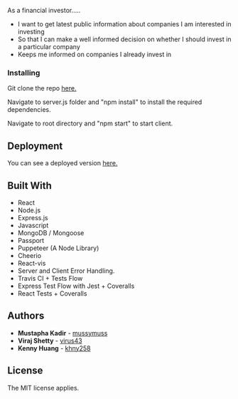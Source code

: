 As a financial investor…..

* I want to get latest public information about companies I am interested in investing
* So that I can make a well informed decision on whether I should invest in a particular company
* Keeps me informed on companies I already invest in 

### Installing

Git clone the repo [here.](https://github.com/virus43/Edward)

Navigate to server.js folder and "npm install" to install the required dependencies.

Navigate to root directory and "npm start" to start client.

## Deployment

You can see a deployed version [here.](https://edward-2.herokuapp.com/)

## Built With

* React
* Node.js
* Express.js
* Javascript
* MongoDB / Mongoose
* Passport
* Puppeteer (A Node Library)
* Cheerio
* React-vis
* Server and Client Error Handling.
* Travis CI + Tests Flow
* Express Test Flow with Jest + Coveralls
* React Tests + Coveralls

## Authors

* **Mustapha Kadir** - [mussymuss](https://github.com/mussymuss)
* **Viraj Shetty** - [virus43](https://github.com/virus43)
* **Kenny Huang** - [khny258](https://github.com/khny258)

## License

The MIT license applies.
